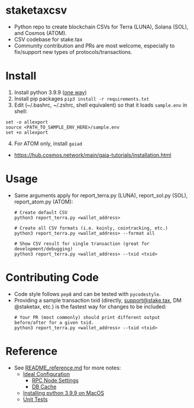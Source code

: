 
# staketaxcsv

  * Python repo to create blockchain CSVs for Terra (LUNA), Solana (SOL), and Cosmos (ATOM).
  * CSV codebase for stake.tax
  * Community contribution and PRs are most welcome, especially to fix/support new types of 
    protocols/transactions.


# Install

  1. Install python 3.9.9 ([one way](README_reference.md#installing-python-39-on-macos))
  2. Install pip packages ```pip3 install -r requirements.txt```
  3. Edit (~/.bashrc, ~/.zshrc, shell equivalent) so that it loads `sample.env` in shell:
  ```
  set -o allexport
  source <PATH_TO_SAMPLE_ENV_HERE>/sample.env
  set +o allexport
   ```
    
  4. For ATOM only, install `gaiad` 
  - https://hub.cosmos.network/main/gaia-tutorials/installation.html

# Usage

  * Same arguments apply for report_terra.py (LUNA), report_sol.py (SOL), report_atom.py (ATOM):
    ```
    # Create default CSV
    python3 report_terra.py <wallet_address>
    
    # Create all CSV formats (i.e. koinly, cointracking, etc.)
    python3 report_terra.py <wallet_address> --format all
    
    # Show CSV result for single transaction (great for development/debugging)
    python3 report_terra.py <wallet_address> --txid <txid>
    ```

# Contributing Code

  * Code style follows `pep8` and can be tested with `pycodestyle`.
  * Providing a sample transaction txid (directly, support@stake.tax, DM @staketax, etc.)
    is the fastest way for changes to be included:
    ```
    # Your PR (most commonly) should print different output before/after for a given txid.
    python3 report_terra.py <wallet_address> --txid <txid>
    ```

# Reference

  * See [README_reference.md](README_reference.md) for more notes:
    * [Ideal Configuration](README_reference.md#ideal-configuration)
      * [RPC Node Settings](README_reference.md#rpc-node-settings)
      * [DB Cache](README_reference.md#db-cache)
    * [Installing python 3.9.9 on MacOS](README_reference.md#installing-python-39-on-macos)
    * [Unit Tests](README_reference.md#unit-tests)
